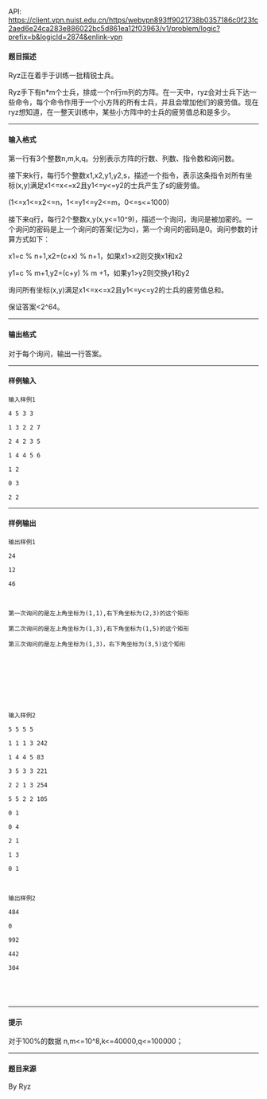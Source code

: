 API: https://client.vpn.nuist.edu.cn/https/webvpn893ff9021738b0357186c0f23fc2aed6e24ca283e886022bc5d861ea12f03963/v1/problem/logic?prefix=b&logicId=2874&enlink-vpn

#### 题目描述

  

Ryz正在着手于训练一批精锐士兵。

Ryz手下有n\*m个士兵，排成一个n行m列的方阵。在一天中，ryz会对士兵下达一些命令，每个命令作用于一个小方阵的所有士兵，并且会增加他们的疲劳值。现在ryz想知道，在一整天训练中，某些小方阵中的士兵的疲劳值总和是多少。

  

---

#### 输入格式

第一行有3个整数n,m,k,q。分别表示方阵的行数、列数、指令数和询问数。

接下来k行，每行5个整数x1,x2,y1,y2,s，描述一个指令，表示这条指令对所有坐标(x,y)满足x1<=x<=x2且y1<=y<=y2的士兵产生了s的疲劳值。

(1<=x1<=x2<=n，1<=y1<=y2<=m，0<=s<=1000)

接下来q行，每行2个整数x,y(x,y<=10^9)，描述一个询问，询问是被加密的。一个询问的密码是上一个询问的答案(记为c)，第一个询问的密码是0。询问参数的计算方式如下：

x1=c % n+1,x2=(c+x) % n+1，如果x1>x2则交换x1和x2

y1=c % m+1,y2=(c+y) % m +1，如果y1>y2则交换y1和y2

询问所有坐标(x,y)满足x1<=x<=x2且y1<=y<=y2的士兵的疲劳值总和。

保证答案<2^64。

  

---

#### 输出格式

对于每个询问，输出一行答案。

---

#### 样例输入
```
输入样例1

4 5 3 3

1 3 2 2 7

2 4 2 3 5

1 4 4 5 6

1 2

0 3

2 2

```

---

#### 样例输出
```
输出样例1

24

12

46

 

第一次询问的是左上角坐标为(1,1),右下角坐标为(2,3)的这个矩形

第二次询问的是左上角坐标为(1,3),右下角坐标为(1,5)的这个矩形

第三次询问的是左上角坐标为(1,3)，右下角坐标为(3,5)这个矩形

 

 

 

 

输入样例2

5 5 5 5

1 1 1 3 242

1 4 4 5 83

3 5 3 3 221

2 2 1 3 254

5 5 2 2 105

0 1

0 4

2 1

1 3

0 1

 

输出样例2

484

0

992

442

304

 

 
```

---

#### 提示

对于100%的数据 n,m<=10^8,k<=40000,q<=100000；

---

#### 题目来源

By Ryz